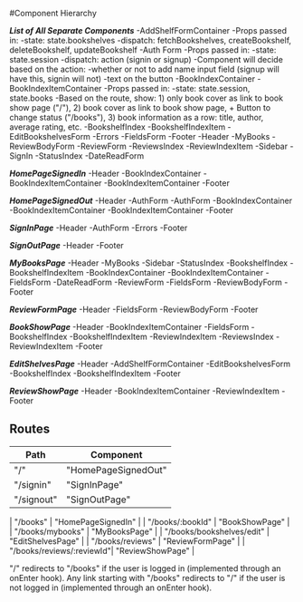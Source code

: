 #Component Hierarchy


***List of All Separate Components***
  -AddShelfFormContainer
    -Props passed in:
      -state: state.bookshelves
      -dispatch: fetchBookshelves, createBookshelf, deleteBookshelf, updateBookshelf
  -Auth Form
    -Props passed in:
      -state: state.session
      -dispatch: action (signin or signup)
      -Component will decide based on the action:
        -whether or not to add name input field (signup will have this, signin will not)
        -text on the button
  -BookIndexContainer
  -BookIndexItemContainer
    -Props passed in:
      -state: state.session, state.books
      -Based on the route, show:
        1) only book cover as link to book show page ("/"),
        2) book cover as link to book show page, + Button to change status ("/books"),
        3) book information as a row: title, author, average rating, etc.
  -BookshelfIndex
  -BookshelfIndexItem
  -EditBookshelvesForm
  -Errors
  -FieldsForm
  -Footer
  -Header
  -MyBooks
  -ReviewBodyForm
  -ReviewForm
  -ReviewsIndex
  -ReviewIndexItem
  -Sidebar
  -SignIn
  -StatusIndex
  -DateReadForm

***HomePageSignedIn***
  -Header
  -BookIndexContainer
    -BookIndexItemContainer
      -BookIndexItemContainer
  -Footer


***HomePageSignedOut***
  -Header
  -AuthForm
  -AuthForm
  -BookIndexContainer
    -BookIndexItemContainer
      -BookIndexItemContainer
  -Footer


***SignInPage***
  -Header
  -AuthForm
    -Errors
  -Footer


***SignOutPage***
  -Header
  -Footer


***MyBooksPage***
  -Header
  -MyBooks
    -Sidebar
      -StatusIndex
      -BookshelfIndex
        -BookshelfIndexItem
    -BookIndexContainer
      -BookIndexItemContainer
        -FieldsForm
        -DateReadForm
  -ReviewForm
    -FieldsForm
    -ReviewBodyForm
  -Footer


***ReviewFormPage***
  -Header
  -FieldsForm
  -ReviewBodyForm
  -Footer


***BookShowPage***
  -Header
  -BookIndexItemContainer
    -FieldsForm
  -BookshelfIndex
    -BookshelfIndexItem
  -ReviewIndexItem
  -ReviewsIndex
    -ReviewIndexItem
  -Footer


***EditShelvesPage***
  -Header
  -AddShelfFormContainer
  -EditBookshelvesForm
    -BookshelfIndex
      -BookshelfIndexItem
  -Footer


***ReviewShowPage***
  -Header
  -BookIndexItemContainer
    -ReviewIndexItem
  -Footer


  ## Routes

|Path                       | Component           |
|---------------------------|---------------------|
| "/"                       | "HomePageSignedOut" |
| "/signin"                 | "SignInPage"        |
| "/signout"                | "SignOutPage"       |

| "/books"                  | "HomePageSignedIn"  |
| "/books/:bookId"          | "BookShowPage"      |
| "/books/mybooks"          | "MyBooksPage"       |
| "/books/bookshelves/edit" | "EditShelvesPage"   |
| "/books/reviews"          | "ReviewFormPage"    |
| "/books/reviews/:reviewId"| "ReviewShowPage"    |



"/" redirects to "/books" if the user is logged in (implemented through an onEnter hook).
Any link starting with "/books" redirects to "/" if the user is not logged in (implemented through an onEnter hook).
